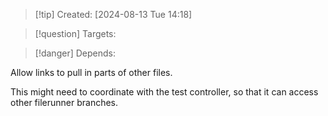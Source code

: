 
>[!tip] Created: [2024-08-13 Tue 14:18]

>[!question] Targets: 

>[!danger] Depends: 

Allow links to pull in parts of other files.

This might need to coordinate with the test controller, so that it can access other filerunner branches.